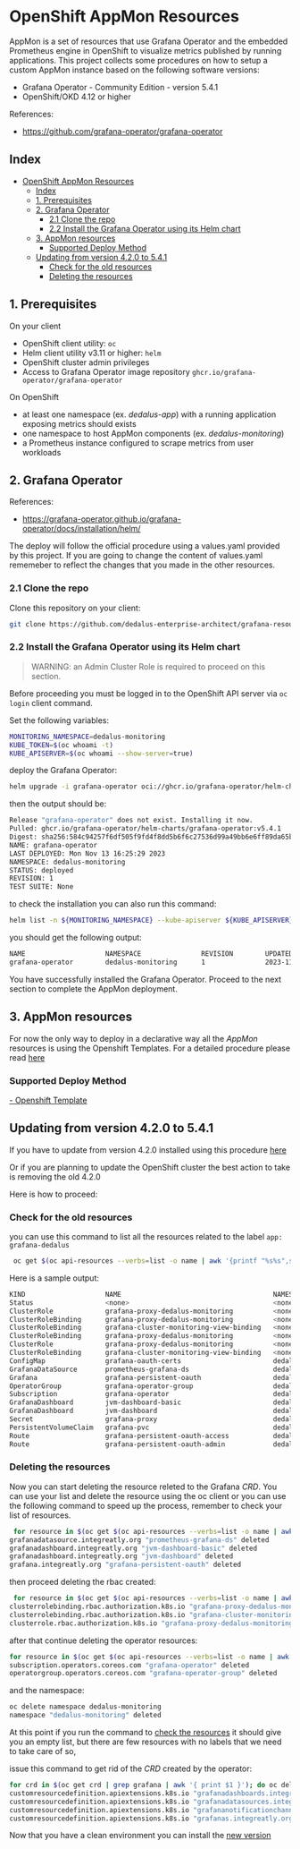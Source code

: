 # OpenShift AppMon Resources
<!-- markdownlint-disable MD004 MD034 -->
AppMon is a set of resources that use Grafana Operator and the embedded Prometheus engine in OpenShift to visualize metrics published by running applications.
This project collects some procedures on how to setup a custom AppMon instance based on the following software versions:

* Grafana Operator - Community Edition - version 5.4.1
* OpenShift/OKD 4.12 or higher

References:

* <https://github.com/grafana-operator/grafana-operator>

## Index

- [OpenShift AppMon Resources](#openshift-appmon-resources)
  - [Index](#index)
  - [1. Prerequisites](#1-prerequisites)
  - [2. Grafana Operator](#2-grafana-operator)
    - [2.1 Clone the repo](#21-clone-the-repo)
    - [2.2 Install the Grafana Operator using its Helm chart](#22-install-the-grafana-operator-using-its-helm-chart)
  - [3. AppMon resources](#3-appmon-resources)
    - [Supported Deploy Method](#supported-deploy-method)
  - [Updating from version 4.2.0 to 5.4.1](#updating-from-version-420-to-541)
    - [Check for the old resources](#check-for-the-old-resources)
    - [Deleting the resources](#deleting-the-resources)

## 1. Prerequisites

On your client

* OpenShift client utility: ```oc```
* Helm client utility v3.11 or higher: ```helm```
* OpenShift cluster admin privileges
* Access to Grafana Operator image repository `ghcr.io/grafana-operator/grafana-operator`

On OpenShift

* at least one namespace (ex. _dedalus-app_) with a running application exposing metrics should exists
* one namespace to host AppMon components (ex. _dedalus-monitoring_)
* a Prometheus instance configured to scrape metrics from user workloads

## 2. Grafana Operator

References:

* https://grafana-operator.github.io/grafana-operator/docs/installation/helm/

The deploy will follow the official procedure using a values.yaml provided by this project.
If you are going to change the content of values.yaml rememeber to reflect the changes that you made in the other resources.

### 2.1 Clone the repo

Clone this repository on your client:

```bash
git clone https://github.com/dedalus-enterprise-architect/grafana-resources.git --branch v5.4.1
```

### 2.2 Install the Grafana Operator using its Helm chart

> WARNING: an Admin Cluster Role is required to proceed on this section.

Before proceeding you must be logged in to the OpenShift API server via `oc login` client command.

Set the following variables:

```bash
MONITORING_NAMESPACE=dedalus-monitoring
KUBE_TOKEN=$(oc whoami -t)
KUBE_APISERVER=$(oc whoami --show-server=true)
```

deploy the Grafana Operator:

```bash
helm upgrade -i grafana-operator oci://ghcr.io/grafana-operator/helm-charts/grafana-operator --version v5.4.1 --values grafana-resources/deploy/operator/values.yaml -n $MONITORING_NAMESPACE --create-namespace --kube-apiserver ${KUBE_APISERVER} --kube-token ${KUBE_TOKEN}
```

then the output should be:

```bash
Release "grafana-operator" does not exist. Installing it now.
Pulled: ghcr.io/grafana-operator/helm-charts/grafana-operator:v5.4.1
Digest: sha256:584c94257f6df505f9fd4f8dd5b6f6c27536d99a49bb6e6ff89da65bf462bdda
NAME: grafana-operator
LAST DEPLOYED: Mon Nov 13 16:25:29 2023
NAMESPACE: dedalus-monitoring
STATUS: deployed
REVISION: 1
TEST SUITE: None
```

to check the installation you can also run this command:

```bash
helm list -n ${MONITORING_NAMESPACE} --kube-apiserver ${KUBE_APISERVER} --kube-token ${KUBE_TOKEN}
```

you should get the following output:

```bash
NAME                    NAMESPACE               REVISION        UPDATED                                 STATUS          CHART                   APP VERSION
grafana-operator        dedalus-monitoring      1               2023-11-13 16:25:29.160445089 +0100 CET deployed        grafana-operator-v5.4.1 v5.4.1
```

You have successfully installed the Grafana Operator.
Proceed to the next section to complete the AppMon deployment.

## 3. AppMon resources

For now the only way to deploy in a declarative way all the _AppMon_ resources is using the Openshift Templates.
For a detailed procedure please read [here](/deploy/openshift-template/OPENSHIFT_TEMPLATE.md)

### Supported Deploy Method

[- Openshift Template](/deploy/openshift-template/OPENSHIFT_TEMPLATE.md)

## Updating from version 4.2.0 to 5.4.1

If you have to update from version 4.2.0 installed using this procedure [here](https://github.com/dedalus-enterprise-architect/grafana-resources/blob/main/README.md)

Or if you are planning to update the OpenShift cluster the best action to take is removing the old 4.2.0

Here is how to proceed:

### Check for the old resources

you can use this command to list all the resources related to the label `app: grafana-dedalus`

```bash
 oc get $(oc api-resources --verbs=list -o name | awk '{printf "%s%s",sep,$0;sep=","}') --ignore-not-found --all-namespaces -o=custom-columns=KIND:.kind,NAME:.metadata.name,NAMESPACE:.metadata.namespace --sort-by='metadata.namespace' -l app=grafana-dedalus 2>/dev/null
```

Here is a sample output:

```bash
KIND                    NAME                                      NAMESPACE
Status                  <none>                                    <none>
ClusterRole             grafana-proxy-dedalus-monitoring          <none>
ClusterRoleBinding      grafana-proxy-dedalus-monitoring          <none>
ClusterRoleBinding      grafana-cluster-monitoring-view-binding   <none>
ClusterRoleBinding      grafana-proxy-dedalus-monitoring          <none>
ClusterRole             grafana-proxy-dedalus-monitoring          <none>
ClusterRoleBinding      grafana-cluster-monitoring-view-binding   <none>
ConfigMap               grafana-oauth-certs                       dedalus-monitoring
GrafanaDataSource       prometheus-grafana-ds                     dedalus-monitoring
Grafana                 grafana-persistent-oauth                  dedalus-monitoring
OperatorGroup           grafana-operator-group                    dedalus-monitoring
Subscription            grafana-operator                          dedalus-monitoring
GrafanaDashboard        jvm-dashboard-basic                       dedalus-monitoring
GrafanaDashboard        jvm-dashboard                             dedalus-monitoring
Secret                  grafana-proxy                             dedalus-monitoring
PersistentVolumeClaim   grafana-pvc                               dedalus-monitoring
Route                   grafana-persistent-oauth-access           dedalus-monitoring
Route                   grafana-persistent-oauth-admin            dedalus-monitoring
```

### Deleting the resources

Now you can start deleting the resource releted to the Grafana _CRD_.
You can use your list and delete the resource using the oc client or you can use the following command to speed up the process,
remember to check your list of resources.

```bash
 for resource in $(oc get $(oc api-resources --verbs=list -o name | awk '{printf "%s%s",sep,$0;sep=","}') --ignore-not-found --all-namespaces -o=custom-columns=KIND:.kind,NAME:.metadata.name,NAMESPACE:.metadata.namespace --sort-by='metadata.namespace' -l app=grafana-dedalus 2>/dev/null | awk '{ print $1","$2","$3 }' | grep "Grafana" | sort -r) ; do oc delete $(echo $resource | awk -F, '{ print $1" "$2" -n "$3 }'); done
grafanadatasource.integreatly.org "prometheus-grafana-ds" deleted
grafanadashboard.integreatly.org "jvm-dashboard-basic" deleted
grafanadashboard.integreatly.org "jvm-dashboard" deleted
grafana.integreatly.org "grafana-persistent-oauth" deleted
```

then proceed deleting the rbac created:

```bash
 for resource in $(oc get $(oc api-resources --verbs=list -o name | awk '{printf "%s%s",sep,$0;sep=","}') --ignore-not-found --all-namespaces -o=custom-columns=KIND:.kind,NAME:.metadata.name,NAMESPACE:.metadata.namespace --sort-by='metadata.namespace' -l app=grafana-dedalus 2>/dev/null | awk '{ print $1","$2","$3 }' | grep "Role" | sort -ur) ; do oc delete $(echo $resource | awk -F, '{ print $1" "$2 }'); done
clusterrolebinding.rbac.authorization.k8s.io "grafana-proxy-dedalus-monitoring" deleted
clusterrolebinding.rbac.authorization.k8s.io "grafana-cluster-monitoring-view-binding" deleted
clusterrole.rbac.authorization.k8s.io "grafana-proxy-dedalus-monitoring" deleted
```

after that continue deleting the operator resources:

```bash
for resource in $(oc get $(oc api-resources --verbs=list -o name | awk '{printf "%s%s",sep,$0;sep=","}') --ignore-not-found --all-namespaces -o=custom-columns=KIND:.kind,NAME:.metadata.name,NAMESPACE:.metadata.namespace --sort-by='metadata.namespace' -l app=grafana-dedalus 2>/dev/null | awk '{ print $1","$2","$3 }' | grep -E 'Operator|Subscription' | sort -r) ; do oc delete $(echo $resource | awk -F, '{ print $1" "$2 }'); done
subscription.operators.coreos.com "grafana-operator" deleted
operatorgroup.operators.coreos.com "grafana-operator-group" deleted
```

and the namespace:

```bash
oc delete namespace dedalus-monitoring
namespace "dedalus-monitoring" deleted
```

At this point if you run the command to [check the resources](#check-for-the-old-resources) it should give you an empty list,
but there are few resources with no labels that we need to take care of so,

issue this command to get rid of the _CRD_ created by the operator:

```bash
for crd in $(oc get crd | grep grafana | awk '{ print $1 }'); do oc delete crd $crd ; done
customresourcedefinition.apiextensions.k8s.io "grafanadashboards.integreatly.org" deleted
customresourcedefinition.apiextensions.k8s.io "grafanadatasources.integreatly.org" deleted
customresourcedefinition.apiextensions.k8s.io "grafananotificationchannels.integreatly.org" deleted
customresourcedefinition.apiextensions.k8s.io "grafanas.integreatly.org" deleted
```

Now that you have a clean environment you can install the [new version](#1-prerequisites)
